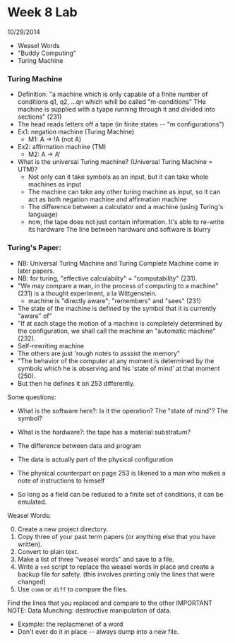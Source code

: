 # Week 8 Lab
10/29/2014

+ Weasel Words
+ "Buddy Computing"
+ Turing Machine



### Turing Machine
- Definition: "a machine which is only capable of a finite number of conditions q1, q2, ...qn which whill be called "m-conditions" THe machine is supplied with a tyape running through it and divided into sections" (231)
- The head reads letters off a tape (in finite states -- "m configurations")
- Ex1: negation machine (Turing Machine)
	- M1: A -> !A (not A)
- Ex2: affirmation machine (TM)
	- M2: A -> A'
- What is the universal Turing machine? (Universal Turing Machine = UTM)?
	- Not only can it take symbols as an input, but it can take whole machines as input 
	- The machine can take any other turing machine as input, so it can act as both negation machine and affirmation machine
	- The difference between a calculator and a machine (using Turing's language)
	- now, the tape does not just contain information. It's able to re-write its hardware The line between hardware and software is blurry

### Turing's Paper:
- NB: Universal Turing Machine and Turing Complete Machine come in later papers. 
- NB: for turing, "effective calculabiity" = "computability" (231). 
- "We may compare a man, in the process of computing to a machine" (231) is a thought experiment, a la Wittgenstein.
	- machine is "directly aware"; "remembers" and "sees" (231) 
- The state of the machine is defined by the symbol that it is currently "aware" of"
- "If at each stage the motion of a machine is completely determined by the configuration, we shall call the machine an "automatic machine" (232).
- Self-rewriting machine
- The others are just 'rough notes to asssist the memory" 
- "The behavior of the computer at any moment is determined by the symbols which he is observing and his 'state of mind' at that moment (250).
- But then he defines it on 253 differently.  

Some questions:

- What is the software here?: Is it the operation? The "state of mind"? The symbol?
- What is the hardware?: the tape has a material substratum?
- The difference between data and program
- The data is actually part of the physical configuration

- The physical counterpart on page 253 is likened to a man who makes a note of instructions to himself
- So long as a field can be reduced to a finite set of conditions, it can be emulated. 

Weasel Words:

0. Create a new project directory.
1. Copy three of your past term papers (or anything else that you have written).
2. Convert to plain text.
3. Make a list of three "weasel words" and save to a file.
4. Write a `sed` script to replace the weasel words in place and create a backup file for safety. (this involves printing only the lines that were changed) 
5. Use `comm` or `diff` to compare the files.

Find the lines that you replaced and compare to the other
IMPORTANT NOTE:
Data Munching: destructive manipulation of data. 
- Example: the replacmenet of a word 
- Don't ever do it in place -- always dump into a new file.